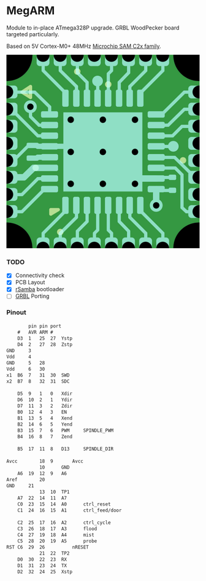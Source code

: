 # MegARM
Module to in-place ATmega328P upgrade. GRBL WoodPecker board targeted particularly.

Based on 5V Cortex-M0+ 48MHz [Microchip SAM C2x family](https://www.microchip.com/wwwproducts/en/ATSAMC20E18A).

![Layout top layer preview](Layout/top.png?raw=true)

### TODO

- [X] Connectivity check
- [X] PCB Layout
- [X] [rSamba](https://github.com/kimstik/rSamba) bootloader
- [ ] [GRBL](https://github.com/gnea/grbl) Porting

### Pinout
```
		pin	pin	port
	#	AVR	ARM #	
	D3	1	25	27	Ystp
	D4	2	27  28	Zstp
GND		3	    	
Vdd		4       	
GND		5	28  	
Vdd		6	30		
x1	B6	7	31	30	SWD
x2	B7	8	32	31	SDC
	                
	D5	9	1 	0	Xdir
	D6	10	2 	1	Ydir
	D7	11	3 	2	Zdir
	B0	12	4 	3	EN
	B1	13	5 	4	Xend
	B2	14	6 	5	Yend
	B3	15	7 	6	PWM		SPINDLE_PWM
	B4	16	8 	7	Zend			
	                
	B5	17	11	8	D13		SPINDLE_DIR
		        	
Avcc		18	9 		Avcc
			10		GND
	A6	19	12	9	A6	
Aref		20      	
GND		21      	
			13	10	TP1
	A7	22	14	11	A7
	C0	23	15	14	A0		ctrl_reset
	C1	24	16	15	A1		ctrl_feed/door
	                
	C2	25	17	16	A2		ctrl_cycle
	C3	26	18	17	A3		flood				
	C4	27	19	18	A4		mist				
	C5	28	20	19	A5		probe
RST	C6	29	26  		nRESET
			21	22	TP2
	D0	30	22	23	RX
	D1	31	23	24	TX
	D2	32	24	25	Xstp

```

